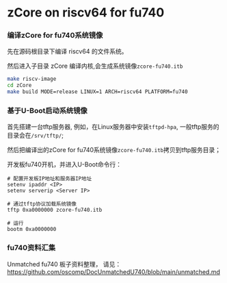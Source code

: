 # zCore on riscv64 for fu740

### 编译zCore for fu740系统镜像

先在源码根目录下编译 riscv64 的文件系统。

然后进入子目录 zCore 编译内核,会生成系统镜像`zcore-fu740.itb`

```sh
make riscv-image
cd zCore
make build MODE=release LINUX=1 ARCH=riscv64 PLATFORM=fu740
```

### 基于U-Boot启动系统镜像

首先搭建一台tftp服务器, 例如，在Linux服务器中安装`tftpd-hpa`, 一般tftp服务的目录会在`/srv/tftp/`;

然后把编译出的zCore for fu740系统镜像`zcore-fu740.itb`拷贝到tftp服务目录；

开发板fu740开机，并进入U-Boot命令行：

```
# 配置开发板IP地址和服务器IP地址 
setenv ipaddr <IP>
setenv serverip <Server IP>

# 通过tftp协议加载系统镜像
tftp 0xa0000000 zcore-fu740.itb

# 运行
bootm 0xa0000000
```

### fu740资料汇集
Unmatched fu740 板子资料整理， 请见：
https://github.com/oscomp/DocUnmatchedU740/blob/main/unmatched.md
